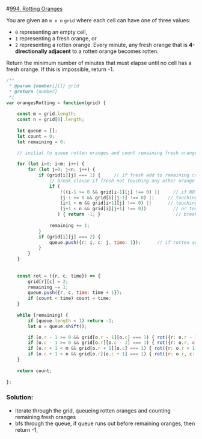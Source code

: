 #[994. Rotting Oranges](https://leetcode.com/problems/rotting-oranges/description/)

You are given an `m x n` `grid` where each cell can have one of three values:

- `0` representing an empty cell,
- `1` representing a fresh orange, or
- `2` representing a rotten orange.
Every minute, any fresh orange that is **4-directionally adjacent** to a rotten orange becomes rotten.

Return the minimum number of minutes that must elapse until no cell has a fresh orange. If this is impossible, return -1.


```javascript
/**
 * @param {number[][]} grid
 * @return {number}
 */
var orangesRotting = function(grid) {
    
    const m = grid.length;
    const n = grid[0].length;
    
    let queue = [];
    let count = 0;
    let remaining = 0;
    
    // initial to queue rotten oranges and count remaining fresh oranges (and ones with no neighbour)

    for (let i=0; i<m; i++) {
        for (let j=0; j<n; j++) {
            if (grid[i][j] === 1) {     // if fresh add to remaining count
                // break clause if fresh not touching any other orange
                if (
                    !((i-1 >= 0 && grid[i-1][j] !== 0) ||     // if NOT touching top
                    (j-1 >= 0 && grid[i][j-1] !== 0) ||     // touching left
                    (i+1 < m && grid[i+1][j] !== 0) ||      // touching bottom
                    (j+1 < n && grid[i][j+1] !== 0))          // or touching right
                   ) { return -1; }                            // break;
                
                remaining += 1;
            }
            if (grid[i][j] === 2) {
                queue.push({r: i, c: j, time: 1});      // if rotten add to processing queue
            }
        }
    }
    
    
    const rot = ({r, c, time}) => {
        grid[r][c] = 2;
        remaining -= 1;
        queue.push({r, c, time: time + 1});
        if (count < time) count = time;
    }
    
    while (remaining) {
        if (queue.length < 1) return -1;
        let o = queue.shift();

        if (o.r - 1 >= 0 && grid[o.r - 1][o.c] === 1) { rot({r: o.r - 1, c: o.c, time: o.time }); }
        if (o.c - 1 >= 0 && grid[o.r][o.c - 1] === 1) { rot({r: o.r, c: o.c - 1, time: o.time }); }
        if (o.r + 1 < m && grid[o.r + 1][o.c] === 1) { rot({r: o.r + 1, c: o.c, time: o.time }); }
        if (o.c + 1 < n && grid[o.r][o.c + 1] === 1) { rot({r: o.r, c: o.c + 1, time: o.time }); }
    }
    
    return count;
    
};
```

### Solution:

- Iterate through the grid, queueing rotten oranges and counting remaining fresh oranges
- bfs through the queue, if queue runs out before remaining oranges, then return -1, 